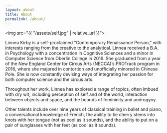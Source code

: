 ```yaml
---
layout: about
title: About
permalink: /about/
---
```


<img src="{{ "/assets/self.jpg" | relative_url }}">

<p>Linnea Kirby is a self-proclaimed "Contemporary Renaissance Person," with interests ranging from the creative to the analytical. Linnea received a B.A. in Psychology with a concentration in Cognitive Sciences and a minor in Computer Science from Oberlin College in 2016. She graduated from a year of the New England Center for Circus Arts (NECCA)’s PROTrack program in 2018, where she majored in contortion and unofficially minored in Chinese Pole. She is now constantly devising ways of integrating her passion for both computer science and the circus arts.</p>

<p>Throughout her work, Linnea has explored a range of topics, often imbued with dry wit, including perception of self and of the world, interaction between objects and space, and the bounds of femininity and androgyny.</p>

<p>Other talents include over nine years of classical training in ballet and piano, a conversational knowledge of French, the ability to tie cherry stems into knots with her tongue (not as cool as it sounds), and the ability to put on a pair of sunglasses with her feet (as cool as it sounds).</p>
